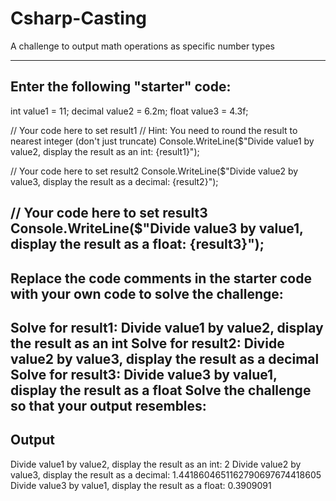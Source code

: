 # Csharp-Casting
A challenge to output math operations as specific number types

--------------------------------------------------------------
Enter the following "starter" code:
--------------------------------------------------------------
int value1 = 11;
decimal value2 = 6.2m;
float value3 = 4.3f;

// Your code here to set result1
// Hint: You need to round the result to nearest integer (don't just truncate)
Console.WriteLine($"Divide value1 by value2, display the result as an int: {result1}");

// Your code here to set result2
Console.WriteLine($"Divide value2 by value3, display the result as a decimal: {result2}");

// Your code here to set result3
Console.WriteLine($"Divide value3 by value1, display the result as a float: {result3}");
--------------------------------------------------------------
Replace the code comments in the starter code with your own code to solve the challenge:
--------------------------------------------------------------
Solve for result1: Divide value1 by value2, display the result as an int
Solve for result2: Divide value2 by value3, display the result as a decimal
Solve for result3: Divide value3 by value1, display the result as a float
Solve the challenge so that your output resembles:
--------------------------------------------------------------
Output
--------------------------------------------------------------
Divide value1 by value2, display the result as an int: 2
Divide value2 by value3, display the result as a decimal: 1.4418604651162790697674418605
Divide value3 by value1, display the result as a float: 0.3909091
